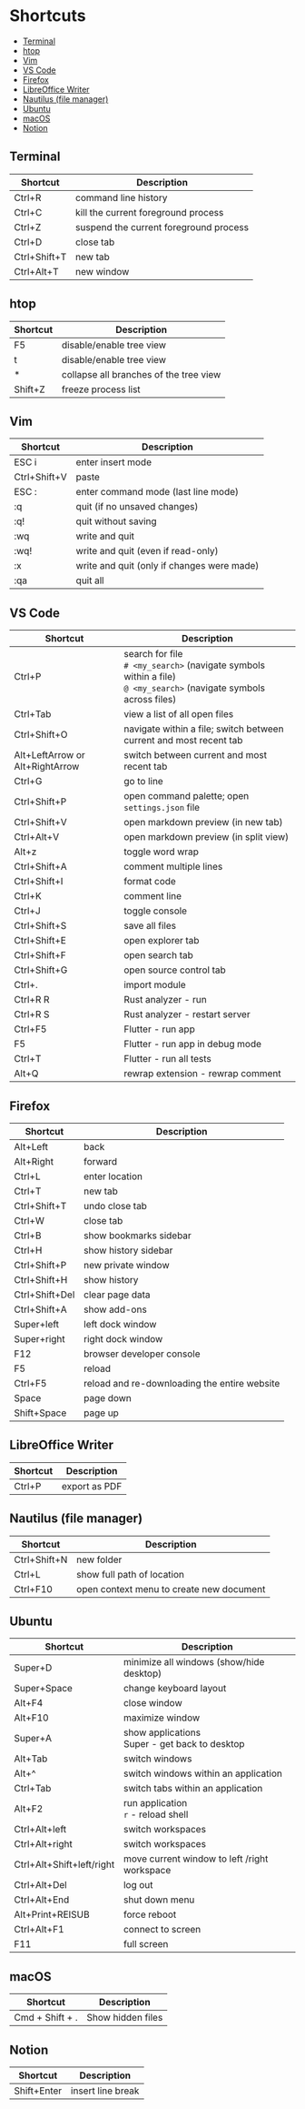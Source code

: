 <!-- markdownlint-disable MD033 -->

# Shortcuts

- [Terminal](#terminal)
- [htop](#htop)
- [Vim](#vim)
- [VS Code](#vs-code)
- [Firefox](#firefox)
- [LibreOffice Writer](#libreoffice-writer)
- [Nautilus (file manager)](#nautilus-file-manager)
- [Ubuntu](#ubuntu)
- [macOS](#macos)
- [Notion](#notion)

## Terminal

| Shortcut     | Description                            |
| ------------ | -------------------------------------- |
| Ctrl+R       | command line history                   |
| Ctrl+C       | kill the current foreground process    |
| Ctrl+Z       | suspend the current foreground process |
| Ctrl+D       | close tab                              |
| Ctrl+Shift+T | new tab                                |
| Ctrl+Alt+T   | new window                             |

## htop

| Shortcut | Description                            |
| -------- | -------------------------------------- |
| F5       | disable/enable tree view         |
| t        | disable/enable tree view               |
| *        | collapse all branches of the tree view |
| Shift+Z  | freeze process list                    |

## Vim

| Shortcut     | Description                                |
| ------------ | ------------------------------------------ |
| ESC i        | enter insert mode                          |
| Ctrl+Shift+V | paste                                      |
| ESC :        | enter command mode (last line mode)        |
| :q           | quit (if no unsaved changes)               |
| :q!          | quit without saving                        |
| :wq          | write and quit                             |
| :wq!         | write and quit (even if read-only)         |
| :x           | write and quit (only if changes were made) |
| :qa          | quit all                                   |

## VS Code

| Shortcut                        | Description                                                                                                                    |
| ------------------------------- | ------------------------------------------------------------------------------------------------------------------------------ |
| Ctrl+P                          | search for file <br /> `# <my_search>` (navigate symbols within a file) <br /> `@ <my_search>` (navigate symbols across files) |
| Ctrl+Tab                        | view a list of all open files                                                                                                  |
| Ctrl+Shift+O                    | navigate within a file; switch between current and most recent tab                                                             |
| Alt+LeftArrow or Alt+RightArrow | switch between current and most recent tab                                                                                     |
| Ctrl+G                          | go to line                                                                                                                     |
| Ctrl+Shift+P                    | open command palette; open `settings.json` file                                                                                |
| Ctrl+Shift+V                    | open markdown preview (in new tab)                                                                                             |
| Ctrl+Alt+V                      | open markdown preview (in split view)                                                                                          |
| Alt+z                           | toggle word wrap                                                                                                               |
| Ctrl+Shift+A                    | comment multiple lines                                                                                                         |
| Ctrl+Shift+I                    | format code                                                                                                                    |
| Ctrl+K                          | comment line                                                                                                                   |
| Ctrl+J                          | toggle console                                                                                                                 |
| Ctrl+Shift+S                    | save all files                                                                                                                 |
| Ctrl+Shift+E                    | open explorer tab                                                                                                              |
| Ctrl+Shift+F                    | open search tab                                                                                                                |
| Ctrl+Shift+G                    | open source control tab                                                                                                        |
| Ctrl+.                          | import module                                                                                                                  |
| Ctrl+R R                        | Rust analyzer - run                                                                                                            |
| Ctrl+R S                        | Rust analyzer - restart server                                                                                                 |
| Ctrl+F5                         | Flutter - run app                                                                                                              |
| F5                              | Flutter - run app in debug mode                                                                                                |
| Ctrl+T                          | Flutter - run all tests                                                                                                        |
| Alt+Q                           | rewrap extension - rewrap comment                                                                                              |

## Firefox

| Shortcut       | Description                                  |
| -------------- | -------------------------------------------- |
| Alt+Left       | back                                         |
| Alt+Right      | forward                                      |
| Ctrl+L         | enter location                               |
| Ctrl+T         | new tab                                      |
| Ctrl+Shift+T   | undo close tab                               |
| Ctrl+W         | close tab                                    |
| Ctrl+B         | show bookmarks sidebar                       |
| Ctrl+H         | show history sidebar                         |
| Ctrl+Shift+P   | new private window                           |
| Ctrl+Shift+H   | show history                                 |
| Ctrl+Shift+Del | clear page data                              |
| Ctrl+Shift+A   | show add-ons                                 |
| Super+left     | left dock window                             |
| Super+right    | right dock window                            |
| F12            | browser developer console                    |
| F5             | reload                                       |
| Ctrl+F5        | reload and re-downloading the entire website |
| Space          | page down                                    |
| Shift+Space    | page up                                      |

## LibreOffice Writer

| Shortcut | Description   |
| -------- | ------------- |
| Ctrl+P   | export as PDF |

## Nautilus (file manager)

| Shortcut     | Description                              |
| ------------ | ---------------------------------------- |
| Ctrl+Shift+N | new folder                               |
| Ctrl+L       | show full path of location               |
| Ctrl+F10     | open context menu to create new document |

## Ubuntu

| Shortcut                  | Description                                          |
| ------------------------- | ---------------------------------------------------- |
| Super+D                   | minimize all windows (show/hide desktop)             |
| Super+Space               | change keyboard layout                               |
| Alt+F4                    | close window                                         |
| Alt+F10                   | maximize window                                      |
| Super+A                   | show applications <br /> Super - get back to desktop |
| Alt+Tab                   | switch windows                                       |
| Alt+^                     | switch windows within an application                 |
| Ctrl+Tab                  | switch tabs within an application                    |
| Alt+F2                    | run application <br /> `r` - reload shell            |
| Ctrl+Alt+left             | switch workspaces                                    |
| Ctrl+Alt+right            | switch workspaces                                    |
| Ctrl+Alt+Shift+left/right | move current window to left /right workspace         |
| Ctrl+Alt+Del              | log out                                              |
| Ctrl+Alt+End              | shut down menu                                       |
| Alt+Print+REISUB          | force reboot                                         |
| Ctrl+Alt+F1               | connect to screen                                    |
| F11                       | full screen                                          |

## macOS

| Shortcut        | Description       |
| --------------- | ----------------- |
| Cmd + Shift + . | Show hidden files |

## Notion

| Shortcut    | Description       |
| ----------- | ----------------- |
| Shift+Enter | insert line break |
